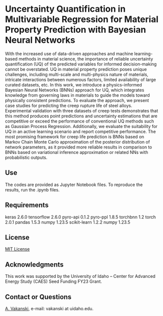 # Uncertainty Quantification in Multivariable Regression for Material Property Prediction with Bayesian Neural Networks

With the increased use of data-driven approaches and machine learning-based methods in material science, the importance of reliable uncertainty quantification (UQ) of the predicted variables for informed decision-making cannot be overstated. UQ in material property prediction poses unique challenges, including multi-scale and multi-physics nature of materials, intricate interactions between numerous factors, limited availability of large curated datasets, etc. In this work, we introduce a physics-informed Bayesian Neural Networks (BNNs) approach for UQ, which integrates knowledge from governing laws in materials to guide the models toward physically consistent predictions. To evaluate the approach, we present case studies for predicting the creep rupture life of steel alloys. Experimental validation with three datasets of creep tests demonstrates that this method produces point predictions and uncertainty estimations that are competitive or exceed the performance of conventional UQ methods such as Gaussian Process Regression. Additionally, we evaluate the suitability for UQ in an active learning scenario and report competitive performance. The most promising framework for creep life prediction is BNNs based on Markov Chain Monte Carlo approximation of the posterior distribution of network parameters, as it provided more reliable results in comparison to BNNs based on variational inference approximation or related NNs with probabilistic outputs.

## Use
The codes are provided as Jupyter Notebook files. To reproduce the results, run the .ipynb files. 

## Requirements
keras                   2.6.0
tensorflow            	2.6.0
pyro-api                0.1.2
pyro-ppl                1.8.5
torchbnn                1.2
torch                   2.0.1
pandas                  1.5.3
numpy                   1.23.5
scikit-learn            1.2.2
numpy                   1.23.5

## License
<a href="License - MIT.txt">MIT License</a>

## Acknowledgments
This work was supported by the University of Idaho – Center for Advanced Energy Study (CAES) Seed Funding FY23 Grant.

## Contact or Questions
<a href="https://www.webpages.uidaho.edu/vakanski/">A. Vakanski</a>, e-mail: vakanski at uidaho.edu.

